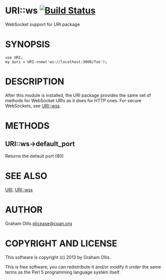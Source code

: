 # URI::ws [![Build Status](https://secure.travis-ci.org/plicease/URI-ws.png)](http://travis-ci.org/plicease/URI-ws)

WebSocket support for URI package

# SYNOPSIS

    use URI;
    my $uri = URI->new('ws://localhost:3000/foo');

# DESCRIPTION

After this module is installed, the URI package provides the same set
of methods for WebSocket URIs as it does for HTTP ones.  For secure
WebSockets, see [URI::wss](https://metacpan.org/pod/URI::wss).

# METHODS

## URI::ws->default\_port

Returns the default port (80)

# SEE ALSO

[URI](https://metacpan.org/pod/URI), [URI::wss](https://metacpan.org/pod/URI::wss)

# AUTHOR

Graham Ollis <plicease@cpan.org>

# COPYRIGHT AND LICENSE

This software is copyright (c) 2013 by Graham Ollis.

This is free software; you can redistribute it and/or modify it under
the same terms as the Perl 5 programming language system itself.
